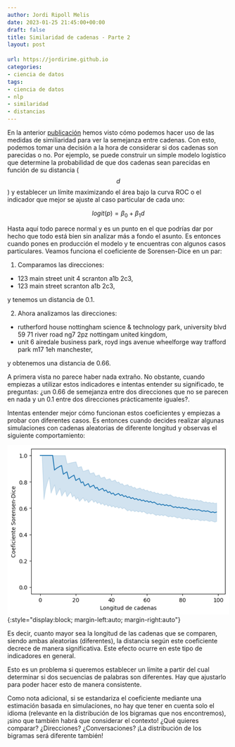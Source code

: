 ```yaml
---
author: Jordi Ripoll Melis
date: 2023-01-25 21:45:00+00:00
draft: false
title: Similaridad de cadenas - Parte 2
layout: post

url: https://jordirime.github.io
categories:
- ciencia de datos
tags:
- ciencia de datos
- nlp
- similaridad
- distancias
---
```


En la anterior [publicación](https://jordirime.github.io/2023-01-25-string-similarity-part1/) hemos visto cómo podemos hacer uso de las medidas de similiaridad para ver la semejanza entre cadenas. Con esto, podemos tomar una decisión a la hora de considerar si dos cadenas son parecidas o no.  Por ejemplo, se puede construir un simple modelo logístico que determine la probabilidad de que dos cadenas sean parecidas en función de su distancia ($$d$$) y establecer un límite maximizando el área bajo la curva ROC o el indicador que mejor se ajuste al caso particular de cada uno:

$$logit(p) = \beta_0 + \beta_1d$$

Hasta aquí todo parece normal y es un punto en el que podrías dar por hecho que todo está bien sin analizar más a fondo el asunto. Es entonces cuando pones en producción el modelo y te encuentras con algunos casos particulares. Veamos funciona el coeficiente de Sorensen-Dice en un par:

1. Comparamos las direcciones:

* 123 main street unit 4 scranton a1b 2c3,
* 123 main street scranton a1b 2c3,

y tenemos un distancia de 0.1.

2. Ahora analizamos las direcciones:

* rutherford house nottingham science & technology park, university blvd 59 71 river road  ng7 2pz nottingam united kingdom,
* unit 6 airedale business park, royd ings avenue wheelforge way trafford park m17 1eh manchester,

y obtenemos una distancia de 0.66.

A primera vista no parece haber nada extraño. No obstante, cuando empiezas a utilizar estos indicadores e intentas entender su significado, te preguntas: ¿un 0.66 de semejanza entre dos direcciones que no se parecen en nada y un 0.1 entre dos direcciones prácticamente iguales?. 

Intentas entender mejor cómo funcionan estos coeficientes y empiezas a probar con diferentes casos. Es entonces cuando decides realizar algunas simulaciones con cadenas aleatorias de diferente longitud y observas el siguiente comportamiento:

![Coeficiente de Sorensen-Dice en función de la longitud de las palabras](/assets/img/sorensen_dice_estimator.png){:style="display:block; margin-left:auto; margin-right:auto"}

Es decir, cuanto mayor sea la longitud de las cadenas que se comparen, siendo ambas aleatorias (diferentes), la distancia según este coeficiente decrece de manera significativa. Este efecto ocurre en este tipo de indicadores en general.

Esto es un problema si queremos establecer un límite a partir del cual determinar si dos secuencias de palabras son diferentes. Hay que ajustarlo para poder hacer esto de manera consistente.

Como nota adicional, si se estandariza el coeficiente mediante una estimación basada en simulaciones, no hay que tener en cuenta solo el idioma (relevante en la distribución de los bigramas que nos encontremos), ¡sino que también habrá que considerar el contexto! ¿Qué quieres comparar? ¿Direcciones? ¿Conversaciones? ¡La distribución de los bigramas será diferente también!
